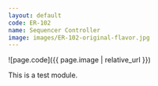 ```yaml
---
layout: default
code: ER-102
name: Sequencer Controller
image: images/ER-102-original-flavor.jpg
---
```

![page.code]({{ page.image | relative_url }})

This is a test module.